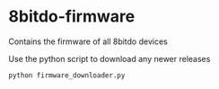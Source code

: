 # 8bitdo-firmware

Contains the firmware of all 8bitdo devices

Use the python script to download any newer releases

`python firmware_downloader.py`
